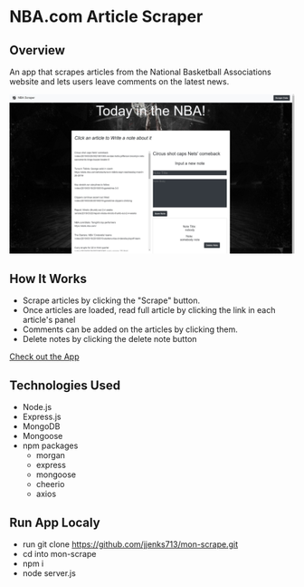 # NBA.com Article Scraper

## Overview
An app that scrapes articles from the National Basketball Associations website and lets users leave comments on the latest news.

![Website](https://github.com/jjenks713/mon-scrape/blob/master/public/images/screen.JPG)

## How It Works
- Scrape articles by clicking the "Scrape" button.
- Once articles are loaded, read full article by clicking the link in each article's panel
- Comments can be added on the articles by clicking them.
- Delete notes by clicking the delete note button

[Check out the App](https://shrouded-thicket-86227.herokuapp.com/)

## Technologies Used
- Node.js
- Express.js
- MongoDB
- Mongoose
- npm packages
    - morgan
    - express
    - mongoose
    - cheerio
    - axios
    
## Run App Localy
 - run git clone https://github.com/jjenks713/mon-scrape.git
 - cd into mon-scrape
 - npm i
 - node server.js

